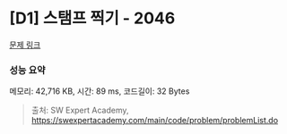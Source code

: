 # [D1] 스탬프 찍기 - 2046 

[문제 링크](https://swexpertacademy.com/main/code/problem/problemDetail.do?contestProbId=AV5QKdT6AyYDFAUq) 

### 성능 요약

메모리: 42,716 KB, 시간: 89 ms, 코드길이: 32 Bytes



> 출처: SW Expert Academy, https://swexpertacademy.com/main/code/problem/problemList.do